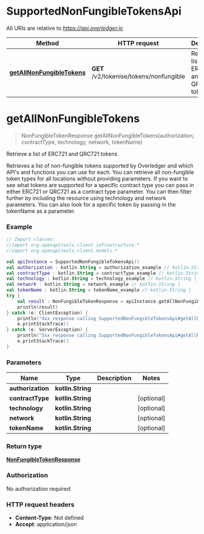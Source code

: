 # SupportedNonFungibleTokensApi

All URIs are relative to *https://api.overledger.io*

Method | HTTP request | Description
------------- | ------------- | -------------
[**getAllNonFungibleTokens**](SupportedNonFungibleTokensApi.md#getAllNonFungibleTokens) | **GET** /v2/tokenise/tokens/nonfungible | Retrieve a list of ERC721 and QRC721 tokens


<a name="getAllNonFungibleTokens"></a>
# **getAllNonFungibleTokens**
> NonFungibleTokenResponse getAllNonFungibleTokens(authorization, contractType, technology, network, tokenName)

Retrieve a list of ERC721 and QRC721 tokens

Retrieves a list of non-fungible tokens supported by Overledger and which API&#39;s and functions you can use for each. You can retrieve all non-fungible token types for all locations without providing parameters. If you want to see what tokens are supported for a specific contract type you can pass in either ERC721 or QRC721 as a contract type parameter. You can then filter further by including the resource using technology and network parameters. You can also look for a specific token by passing in the tokenName as a parameter.

### Example
```kotlin
// Import classes:
//import org.openapitools.client.infrastructure.*
//import org.openapitools.client.models.*

val apiInstance = SupportedNonFungibleTokensApi()
val authorization : kotlin.String = authorization_example // kotlin.String | 
val contractType : kotlin.String = contractType_example // kotlin.String | 
val technology : kotlin.String = technology_example // kotlin.String | 
val network : kotlin.String = network_example // kotlin.String | 
val tokenName : kotlin.String = tokenName_example // kotlin.String | 
try {
    val result : NonFungibleTokenResponse = apiInstance.getAllNonFungibleTokens(authorization, contractType, technology, network, tokenName)
    println(result)
} catch (e: ClientException) {
    println("4xx response calling SupportedNonFungibleTokensApi#getAllNonFungibleTokens")
    e.printStackTrace()
} catch (e: ServerException) {
    println("5xx response calling SupportedNonFungibleTokensApi#getAllNonFungibleTokens")
    e.printStackTrace()
}
```

### Parameters

Name | Type | Description  | Notes
------------- | ------------- | ------------- | -------------
 **authorization** | **kotlin.String**|  |
 **contractType** | **kotlin.String**|  | [optional]
 **technology** | **kotlin.String**|  | [optional]
 **network** | **kotlin.String**|  | [optional]
 **tokenName** | **kotlin.String**|  | [optional]

### Return type

[**NonFungibleTokenResponse**](NonFungibleTokenResponse.md)

### Authorization

No authorization required

### HTTP request headers

 - **Content-Type**: Not defined
 - **Accept**: application/json

